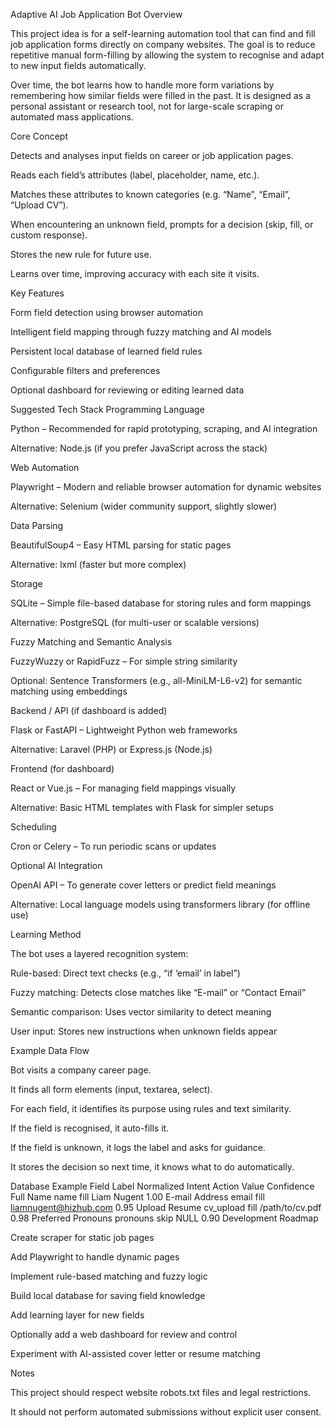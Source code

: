 Adaptive AI Job Application Bot
Overview

This project idea is for a self-learning automation tool that can find and fill job application forms directly on company websites.
The goal is to reduce repetitive manual form-filling by allowing the system to recognise and adapt to new input fields automatically.

Over time, the bot learns how to handle more form variations by remembering how similar fields were filled in the past.
It is designed as a personal assistant or research tool, not for large-scale scraping or automated mass applications.

Core Concept

Detects and analyses input fields on career or job application pages.

Reads each field’s attributes (label, placeholder, name, etc.).

Matches these attributes to known categories (e.g. “Name”, “Email”, “Upload CV”).

When encountering an unknown field, prompts for a decision (skip, fill, or custom response).

Stores the new rule for future use.

Learns over time, improving accuracy with each site it visits.

Key Features

Form field detection using browser automation

Intelligent field mapping through fuzzy matching and AI models

Persistent local database of learned field rules

Configurable filters and preferences

Optional dashboard for reviewing or editing learned data

Suggested Tech Stack
Programming Language

Python – Recommended for rapid prototyping, scraping, and AI integration

Alternative: Node.js (if you prefer JavaScript across the stack)

Web Automation

Playwright – Modern and reliable browser automation for dynamic websites

Alternative: Selenium (wider community support, slightly slower)

Data Parsing

BeautifulSoup4 – Easy HTML parsing for static pages

Alternative: lxml (faster but more complex)

Storage

SQLite – Simple file-based database for storing rules and form mappings

Alternative: PostgreSQL (for multi-user or scalable versions)

Fuzzy Matching and Semantic Analysis

FuzzyWuzzy or RapidFuzz – For simple string similarity

Optional: Sentence Transformers (e.g., all-MiniLM-L6-v2) for semantic matching using embeddings

Backend / API (if dashboard is added)

Flask or FastAPI – Lightweight Python web frameworks

Alternative: Laravel (PHP) or Express.js (Node.js)

Frontend (for dashboard)

React or Vue.js – For managing field mappings visually

Alternative: Basic HTML templates with Flask for simpler setups

Scheduling

Cron or Celery – To run periodic scans or updates

Optional AI Integration

OpenAI API – To generate cover letters or predict field meanings

Alternative: Local language models using transformers library (for offline use)

Learning Method

The bot uses a layered recognition system:

Rule-based: Direct text checks (e.g., “if ‘email’ in label”)

Fuzzy matching: Detects close matches like “E-mail” or “Contact Email”

Semantic comparison: Uses vector similarity to detect meaning

User input: Stores new instructions when unknown fields appear

Example Data Flow

Bot visits a company career page.

It finds all form elements (input, textarea, select).

For each field, it identifies its purpose using rules and text similarity.

If the field is recognised, it auto-fills it.

If the field is unknown, it logs the label and asks for guidance.

It stores the decision so next time, it knows what to do automatically.

Database Example
Field Label	Normalized Intent	Action	Value	Confidence
Full Name	name	fill	Liam Nugent	1.00
E-mail Address	email	fill	liamnugent@hizhub.com
	0.95
Upload Resume	cv_upload	fill	/path/to/cv.pdf	0.98
Preferred Pronouns	pronouns	skip	NULL	0.90
Development Roadmap

Create scraper for static job pages

Add Playwright to handle dynamic pages

Implement rule-based matching and fuzzy logic

Build local database for saving field knowledge

Add learning layer for new fields

Optionally add a web dashboard for review and control

Experiment with AI-assisted cover letter or resume matching

Notes

This project should respect website robots.txt files and legal restrictions.

It should not perform automated submissions without explicit user consent.
